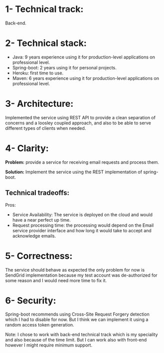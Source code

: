 1- Technical track: 
================
Back-end.


2- Technical stack:
==================
- Java: 9 years experience using it for production-level applications on professional level.
- Spring-boot: 2 years using it for personal projects.
- Heroku: first time to use.
- Maven: 6 years experience using it for production-level applications on professional level.


3- Architecture: 
================

Implemented the service using REST API to provide a clean separation of concerns and a loosley coupled approach, and also to be able to serve different types of clients when needed.


4- Clarity: 
===========

**Problem:** provide a service for receiving email requests and process them. 

**Solution:** Implement the service using the REST implementation of spring-boot.


Technical tradeoffs:
--------------------
Pros: 
- Service Availability: The service is deployed on the cloud and would have a near perfect up time.
- Request processing time: the processing would depend on the Email service provider interface and how long it would take to accept and acknowledge emails.

	
5- Correctness: 
===============

The service should behave as expected the only problem for now is SendGrid implementation because my test account was de-authorized for some reason and I would need more time to fix it.

6- Security: 
============

Spring-boot recommends using Cross-Site Request Forgery detection which I had to disable for now. But I think we can implement it using a random access token generation.

Note: I chose to work with back-end technical track which is my speciality and also because of the time limit. But I can work also with front-end however I might require minimum support.
